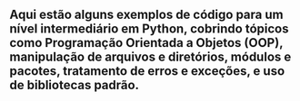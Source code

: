 ## Aqui estão alguns exemplos de código para um nível intermediário em Python, cobrindo tópicos como Programação Orientada a Objetos (OOP), manipulação de arquivos e diretórios, módulos e pacotes, tratamento de erros e exceções, e uso de bibliotecas padrão.
